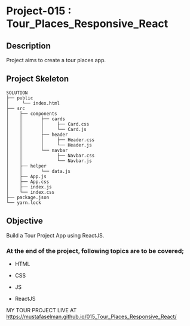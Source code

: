 
# Project-015 : Tour_Places_Responsive_React

## Description

Project aims to create a tour places app.

## Project Skeleton

```
SOLUTION
├── public
│     └── index.html
├── src
│    ├── components
│    │       ├── cards
│    │       │     ├── Card.css
│    │       │     └── Card.js
│    │       ├── header
│    │       │     ├── Header.css
│    │       │     └── Header.js
│    │       └── navbar
│    │             ├── Navbar.css
│    │             └── Navbar.js
│    ├── helper
│    │       └── data.js
│    ├── App.js
│    ├── App.css
│    ├── index.js
│    └── index.css
├── package.json
└── yarn.lock
```


## Objective

Build a Tour Project App using ReactJS.

### At the end of the project, following topics are to be covered;

- HTML

- CSS

- JS

- ReactJS

MY TOUR PROJECT LIVE AT https://mustafaselman.github.io/015_Tour_Places_Responsive_React/



